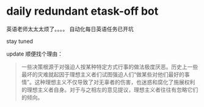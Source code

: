 # daily redundant etask-off bot
英语老师太太太烦了。。。。
自动化每日英语任务已开坑

stay tuned

update
顺便找个理由：

>一些决策根源于对强迫人按某种特定方式行事的做法极度厌恶。历史上一些最坏的灾难就起因于理想主义者们试图强迫人们“做某些对他们最好的事情”。这种理想主义不仅导致了对无辜者的伤害，也迷惑和腐化了施展权利的理想主义者自身。对于与之相左的意见提议，理想主义者往往有忽略它们的倾向。
